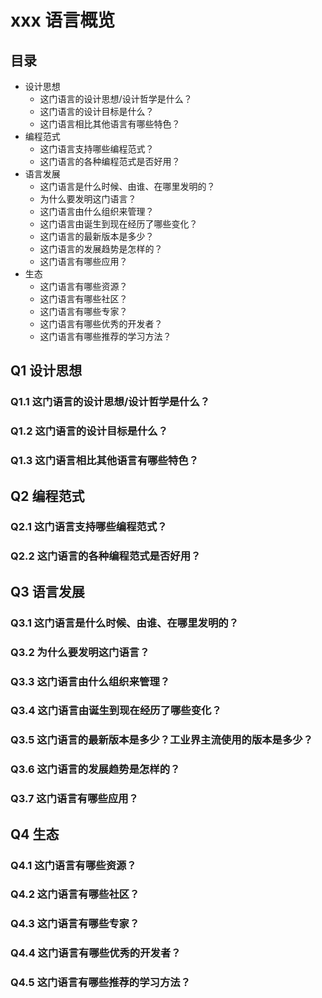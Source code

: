# xxx 语言概览

## 目录

- 设计思想
  - 这门语言的设计思想/设计哲学是什么？
  - 这门语言的设计目标是什么？
  - 这门语言相比其他语言有哪些特色？
- 编程范式
  - 这门语言支持哪些编程范式？
  - 这门语言的各种编程范式是否好用？
- 语言发展
  - 这门语言是什么时候、由谁、在哪里发明的？
  - 为什么要发明这门语言？
  - 这门语言由什么组织来管理？
  - 这门语言由诞生到现在经历了哪些变化？
  - 这门语言的最新版本是多少？
  - 这门语言的发展趋势是怎样的？
  - 这门语言有哪些应用？
- 生态
  - 这门语言有哪些资源？
  - 这门语言有哪些社区？
  - 这门语言有哪些专家？
  - 这门语言有哪些优秀的开发者？
  - 这门语言有哪些推荐的学习方法？

## Q1 设计思想

### Q1.1 这门语言的设计思想/设计哲学是什么？

### Q1.2 这门语言的设计目标是什么？

### Q1.3 这门语言相比其他语言有哪些特色？

## Q2 编程范式

### Q2.1 这门语言支持哪些编程范式？

### Q2.2 这门语言的各种编程范式是否好用？

## Q3 语言发展

### Q3.1 这门语言是什么时候、由谁、在哪里发明的？

### Q3.2 为什么要发明这门语言？

### Q3.3 这门语言由什么组织来管理？

### Q3.4 这门语言由诞生到现在经历了哪些变化？

### Q3.5 这门语言的最新版本是多少？工业界主流使用的版本是多少？

### Q3.6 这门语言的发展趋势是怎样的？

### Q3.7 这门语言有哪些应用？

## Q4 生态

### Q4.1 这门语言有哪些资源？

### Q4.2 这门语言有哪些社区？

### Q4.3 这门语言有哪些专家？

### Q4.4 这门语言有哪些优秀的开发者？

### Q4.5 这门语言有哪些推荐的学习方法？
